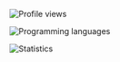 ![Profile views](https://komarev.com/ghpvc/?username=booky10&style=flat-square&color=272822)

![Programming languages](https://booky10-readme-stats.vercel.app/api/top-langs/?username=booky10&hide_title=true&hide_border=true&theme=monokai)

![Statistics](https://booky10-readme-stats.vercel.app/api?username=booky10&show_icons=true&hide_border=true&hide_title=true&include_all_commits=true&count_private=true&theme=monokai)

